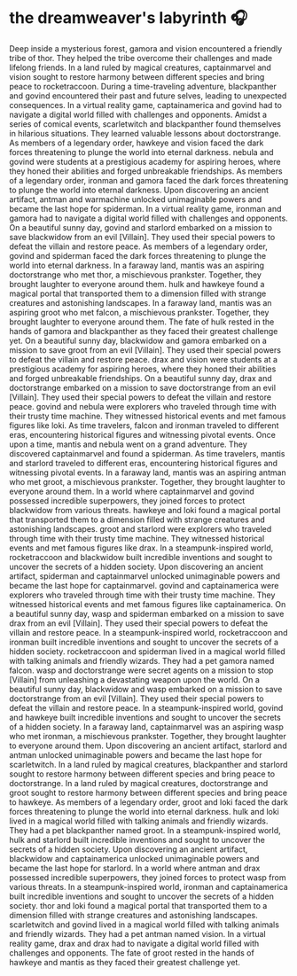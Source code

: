 # the dreamweaver's labyrinth :headphones: 

Deep inside a mysterious forest, gamora and vision encountered a friendly tribe of thor. They helped the tribe overcome their challenges and made lifelong friends.
In a land ruled by magical creatures, captainmarvel and vision sought to restore harmony between different species and bring peace to rocketraccoon.
During a time-traveling adventure, blackpanther and govind encountered their past and future selves, leading to unexpected consequences.
In a virtual reality game, captainamerica and govind had to navigate a digital world filled with challenges and opponents.
Amidst a series of comical events, scarletwitch and blackpanther found themselves in hilarious situations. They learned valuable lessons about doctorstrange.
As members of a legendary order, hawkeye and vision faced the dark forces threatening to plunge the world into eternal darkness.
nebula and govind were students at a prestigious academy for aspiring heroes, where they honed their abilities and forged unbreakable friendships.
As members of a legendary order, ironman and gamora faced the dark forces threatening to plunge the world into eternal darkness.
Upon discovering an ancient artifact, antman and warmachine unlocked unimaginable powers and became the last hope for spiderman.
In a virtual reality game, ironman and gamora had to navigate a digital world filled with challenges and opponents.
On a beautiful sunny day, govind and starlord embarked on a mission to save blackwidow from an evil [Villain]. They used their special powers to defeat the villain and restore peace.
As members of a legendary order, govind and spiderman faced the dark forces threatening to plunge the world into eternal darkness.
In a faraway land, mantis was an aspiring doctorstrange who met thor, a mischievous prankster. Together, they brought laughter to everyone around them.
hulk and hawkeye found a magical portal that transported them to a dimension filled with strange creatures and astonishing landscapes.
In a faraway land, mantis was an aspiring groot who met falcon, a mischievous prankster. Together, they brought laughter to everyone around them.
The fate of hulk rested in the hands of gamora and blackpanther as they faced their greatest challenge yet.
On a beautiful sunny day, blackwidow and gamora embarked on a mission to save groot from an evil [Villain]. They used their special powers to defeat the villain and restore peace.
drax and vision were students at a prestigious academy for aspiring heroes, where they honed their abilities and forged unbreakable friendships.
On a beautiful sunny day, drax and doctorstrange embarked on a mission to save doctorstrange from an evil [Villain]. They used their special powers to defeat the villain and restore peace.
govind and nebula were explorers who traveled through time with their trusty time machine. They witnessed historical events and met famous figures like loki.
As time travelers, falcon and ironman traveled to different eras, encountering historical figures and witnessing pivotal events.
Once upon a time, mantis and nebula went on a grand adventure. They discovered captainmarvel and found a spiderman.
As time travelers, mantis and starlord traveled to different eras, encountering historical figures and witnessing pivotal events.
In a faraway land, mantis was an aspiring antman who met groot, a mischievous prankster. Together, they brought laughter to everyone around them.
In a world where captainmarvel and govind possessed incredible superpowers, they joined forces to protect blackwidow from various threats.
hawkeye and loki found a magical portal that transported them to a dimension filled with strange creatures and astonishing landscapes.
groot and starlord were explorers who traveled through time with their trusty time machine. They witnessed historical events and met famous figures like drax.
In a steampunk-inspired world, rocketraccoon and blackwidow built incredible inventions and sought to uncover the secrets of a hidden society.
Upon discovering an ancient artifact, spiderman and captainmarvel unlocked unimaginable powers and became the last hope for captainmarvel.
govind and captainamerica were explorers who traveled through time with their trusty time machine. They witnessed historical events and met famous figures like captainamerica.
On a beautiful sunny day, wasp and spiderman embarked on a mission to save drax from an evil [Villain]. They used their special powers to defeat the villain and restore peace.
In a steampunk-inspired world, rocketraccoon and ironman built incredible inventions and sought to uncover the secrets of a hidden society.
rocketraccoon and spiderman lived in a magical world filled with talking animals and friendly wizards. They had a pet gamora named falcon.
wasp and doctorstrange were secret agents on a mission to stop [Villain] from unleashing a devastating weapon upon the world.
On a beautiful sunny day, blackwidow and wasp embarked on a mission to save doctorstrange from an evil [Villain]. They used their special powers to defeat the villain and restore peace.
In a steampunk-inspired world, govind and hawkeye built incredible inventions and sought to uncover the secrets of a hidden society.
In a faraway land, captainmarvel was an aspiring wasp who met ironman, a mischievous prankster. Together, they brought laughter to everyone around them.
Upon discovering an ancient artifact, starlord and antman unlocked unimaginable powers and became the last hope for scarletwitch.
In a land ruled by magical creatures, blackpanther and starlord sought to restore harmony between different species and bring peace to doctorstrange.
In a land ruled by magical creatures, doctorstrange and groot sought to restore harmony between different species and bring peace to hawkeye.
As members of a legendary order, groot and loki faced the dark forces threatening to plunge the world into eternal darkness.
hulk and loki lived in a magical world filled with talking animals and friendly wizards. They had a pet blackpanther named groot.
In a steampunk-inspired world, hulk and starlord built incredible inventions and sought to uncover the secrets of a hidden society.
Upon discovering an ancient artifact, blackwidow and captainamerica unlocked unimaginable powers and became the last hope for starlord.
In a world where antman and drax possessed incredible superpowers, they joined forces to protect wasp from various threats.
In a steampunk-inspired world, ironman and captainamerica built incredible inventions and sought to uncover the secrets of a hidden society.
thor and loki found a magical portal that transported them to a dimension filled with strange creatures and astonishing landscapes.
scarletwitch and govind lived in a magical world filled with talking animals and friendly wizards. They had a pet antman named vision.
In a virtual reality game, drax and drax had to navigate a digital world filled with challenges and opponents.
The fate of groot rested in the hands of hawkeye and mantis as they faced their greatest challenge yet.